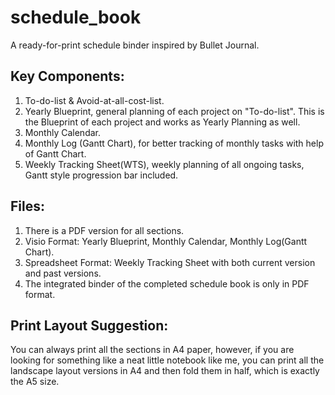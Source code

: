 # schedule_book
A ready-for-print schedule binder inspired by Bullet Journal.

## Key Components:
1. To-do-list & Avoid-at-all-cost-list.
2. Yearly Blueprint, general planning of each project on "To-do-list". This is the Blueprint of each project and works as Yearly Planning as well.
3. Monthly Calendar.
4. Monthly Log (Gantt Chart), for better tracking of monthly tasks with help of Gantt Chart.
5. Weekly Tracking Sheet(WTS), weekly planning of all ongoing tasks, Gantt style progression bar included.

## Files:
1. There is a PDF version for all sections.
2. Visio Format: Yearly Blueprint, Monthly Calendar, Monthly Log(Gantt Chart).
3. Spreadsheet Format: Weekly Tracking Sheet with both current version and past versions.
4. The integrated binder of the completed schedule book is only in PDF format.

## Print Layout Suggestion:
You can always print all the sections in A4 paper, however, if you are looking for something like a neat little notebook like me, you can print all the landscape layout versions in A4 and then fold them in half, which is exactly the A5 size.
